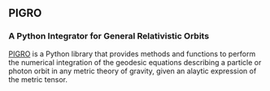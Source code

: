 ## PIGRO
### A Python Integrator for General Relativistic Orbits

[PIGRO](https://github.com/rdellamonica/pigro/tree/master) is a Python library that provides methods and functions to perform the numerical integration of the geodesic equations describing a particle or photon orbit in any metric theory of gravity, given an alaytic expression of the metric tensor.